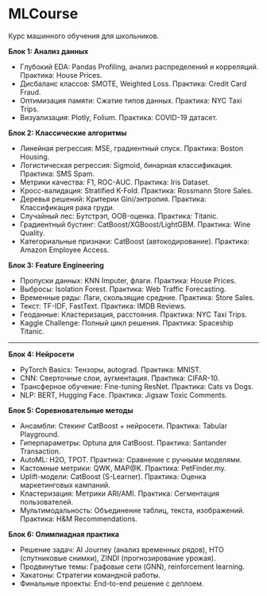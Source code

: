 # MLCourse
Курс машинного обучения для школьников.

**Блок 1: Анализ данных**  
- Глубокий EDA: Pandas Profiling, анализ распределений и корреляций. Практика: House Prices.  
- Дисбаланс классов: SMOTE, Weighted Loss. Практика: Credit Card Fraud.  
- Оптимизация памяти: Сжатие типов данных. Практика: NYC Taxi Trips.  
- Визуализация: Plotly, Folium. Практика: COVID-19 датасет.  

**Блок 2: Классические алгоритмы**  
- Линейная регрессия: MSE, градиентный спуск. Практика: Boston Housing.  
- Логистическая регрессия: Sigmoid, бинарная классификация. Практика: SMS Spam.  
- Метрики качества: F1, ROC-AUC. Практика: Iris Dataset.  
- Кросс-валидация: Stratified K-Fold. Практика: Rossmann Store Sales.  
- Деревья решений: Критерии Gini/энтропия. Практика: Классификация рака груди.  
- Случайный лес: Бутстрэп, OOB-оценка. Практика: Titanic.  
- Градиентный бустинг: CatBoost/XGBoost/LightGBM. Практика: Wine Quality.  
- Категориальные признаки: CatBoost (автокодирование). Практика: Amazon Employee Access.  

**Блок 3: Feature Engineering**  
- Пропуски данных: KNN Imputer, флаги. Практика: House Prices.  
- Выбросы: Isolation Forest. Практика: Web Traffic Forecasting.  
- Временные ряды: Лаги, скользящие средние. Практика: Store Sales.  
- Текст: TF-IDF, FastText. Практика: IMDB Reviews.  
- Геоданные: Кластеризация, расстояния. Практика: NYC Taxi Trips.  
- Kaggle Challenge: Полный цикл решения. Практика: Spaceship Titanic.  

---

**Блок 4: Нейросети**  
- PyTorch Basics: Тензоры, autograd. Практика: MNIST.  
- CNN: Сверточные слои, аугментация. Практика: CIFAR-10.  
- Трансферное обучение: Fine-tuning ResNet. Практика: Cats vs Dogs.  
- NLP: BERT, Hugging Face. Практика: Jigsaw Toxic Comments.  

**Блок 5: Соревновательные методы**  
- Ансамбли: Стекинг CatBoost + нейросети. Практика: Tabular Playground.  
- Гиперпараметры: Optuna для CatBoost. Практика: Santander Transaction.  
- AutoML: H2O, TPOT. Практика: Сравнение с ручными моделями.  
- Кастомные метрики: QWK, MAP@K. Практика: PetFinder.my.  
- Uplift-модели: CatBoost (S-Learner). Практика: Оценка маркетинговых кампаний.  
- Кластеризация: Метрики ARI/AMI. Практика: Сегментация пользователей.  
- Мультимодальность: Объединение таблиц, текста, изображений. Практика: H&M Recommendations.  

**Блок 6: Олимпиадная практика**  
- Решение задач: AI Journey (анализ временных рядов), НТО (спутниковые снимки), ZINDI (прогнозирование урожая).  
- Продвинутые темы: Графовые сети (GNN), reinforcement learning.  
- Хакатоны: Стратегии командной работы.  
- Финальные проекты: End-to-end решение с деплоем.  

